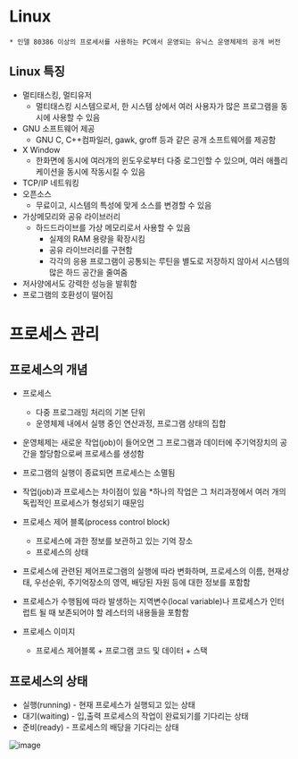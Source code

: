 # Linux 
    * 인델 80386 이상의 프로세서를 사용하는 PC에서 운영되는 유닉스 운영체제의 공개 버전
## Linux 특징
* 멀티태스킹, 멀티유저
    * 멀티태스킹 시스템으로서, 한 시스템 상에서 여러 사용자가 많은 프로그램을 동시에 사용할 수 있음
* GNU 소프트웨어 제공
    * GNU C, C++컴파일러, gawk, groff 등과 같은 공개 소프트웨어를 제공함
* X Window
    * 한화면에 동시에 여러개의 윈도우로부터 다중 로그인할 수 있으며, 여러 애플리케이션을 동시에 작동시킬 수 있음
* TCP/IP 네트워킹
* 오픈소스
    * 무료이고, 시스템의 특성에 맞게 소스를 변경할 수 있음
* 가상메모리와 공유 라이브러리
    * 하드드라이브를 가상 메모리로서 사용할 수 있음
        * 실제의 RAM 용량을 확장시킴
        * 공유 라이브러리를 구현함
        * 각각의 응용 프로그램이 공통되는 루틴을 별도로 저장하지 않아서 시스템의 많은 하드 공간을 줄여줌
* 저사양에서도 강력한 성능을 발휘함
* 프로그램의 호환성이 떨어짐

# 프로세스 관리

## 프로세스의 개념
* 프로세스
    * 다중 프로그래밍 처리의 기본 단위
    * 운영체제 내에서 실행 중인 연산과정, 프로그램 상태의 집합

* 운영체제는 새로운 작업(job)이 들어오면 그 프로그램과 데이터에 주기억장치의 공간을 할당함으로써 프로세스를 생성함
* 프로그램의 실행이 종료되면 프로세스는 소멸됨
* 작업(job)과 프로세스는 차이점이 있음
    *하나의 작업은 그 처리과정에서 여러 개의 독립적인 프로세스가 형성되기 때문임

* 프로세스 제어 블록(process control block)
    * 프로세스에 과한 정보를 보관하고 있는 기억 장소
    * 프로세스의 상태
* 프로세스에 관련된 제어프로그램의 실행에 따라 변화하며, 프로세스의 이름, 현재상태, 우선순위, 주기억장소의 영역, 배당된 자원 등에 대한 정보를 포함함
* 프로세스가 수행됨에 따라 발생하는 지역변수(local variable)나 프로세스가 인터럽트 될 때 보존되어야 할 레스터의 내용들을 포함함
* 프로세스 이미지
    * 프로세스 제어블록 + 프로그램 코드 및 데이터 + 스택

## 프로세스의 상태
* 실행(running) - 현재 프로세스가 실행되고 있는 상태
* 대기(waiting) - 입,출력 프로세스의 작업이 완료되기를 기다리는 상태
* 준비(ready) - 프로세스의 배당을 기다리는 상태
 
 ![image](https://user-images.githubusercontent.com/76929823/120909084-36bd9200-c6ac-11eb-912a-ad8fea22b360.png)


